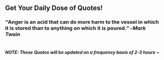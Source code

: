## Get Your Daily Dose of Quotes!
### <q>Anger is an acid that can do more harm to the vessel in which it is stored than to anything on which it is poured.</q> -<em>Mark Twain</em> <br><br>
##### NOTE: These Quotes will be updated on a frequency basis of 2-3 hours ~
